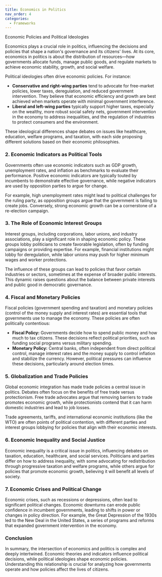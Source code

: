 ```yaml
---
title: Economics in Politics  
nav_order: 4
categories:
  - Frameworks
---
```

Economic Policies and Political Ideologies

Economics plays a crucial role in politics, influencing the decisions and policies that shape a nation's governance and its citizens' lives. At its core, economics in politics is about the distribution of resources—how governments allocate funds, manage public goods, and regulate markets to achieve economic stability, growth, and social welfare.

Political ideologies often drive economic policies. For instance:

- **Conservative and right-wing parties** tend to advocate for free-market policies, lower taxes, deregulation, and reduced government intervention. They believe that economic efficiency and growth are best achieved when markets operate with minimal government interference.
- **Liberal and left-wing parties** typically support higher taxes, especially on the wealthy, more robust social safety nets, government intervention in the economy to address inequalities, and the regulation of industries to protect consumers and the environment.

These ideological differences shape debates on issues like healthcare, education, welfare programs, and taxation, with each side proposing different solutions based on their economic philosophies.

### **2. Economic Indicators as Political Tools**

Governments often use economic indicators such as GDP growth, unemployment rates, and inflation as benchmarks to evaluate their performance. Positive economic indicators are typically touted by incumbents to demonstrate effective governance, while negative indicators are used by opposition parties to argue for change.

For example, high unemployment rates might lead to political challenges for the ruling party, as opposition groups argue that the government is failing to create jobs. Conversely, strong economic growth can be a cornerstone of a re-election campaign.

### **3. The Role of Economic Interest Groups**

Interest groups, including corporations, labor unions, and industry associations, play a significant role in shaping economic policy. These groups lobby politicians to create favorable legislation, often by funding campaigns or providing expertise. For example, financial institutions might lobby for deregulation, while labor unions may push for higher minimum wages and worker protections.

The influence of these groups can lead to policies that favor certain industries or sectors, sometimes at the expense of broader public interests. This dynamic raises questions about the balance between private interests and public good in democratic governance.

### **4. Fiscal and Monetary Policies**

Fiscal policies (government spending and taxation) and monetary policies (control of the money supply and interest rates) are essential tools that governments use to manage the economy. These policies are often politically contentious:

- **Fiscal Policy:** Governments decide how to spend public money and how much to tax citizens. These decisions reflect political priorities, such as funding social programs versus military spending.
- **Monetary Policy:** Central banks, often independent from direct political control, manage interest rates and the money supply to control inflation and stabilize the currency. However, political pressures can influence these decisions, particularly around election times.

### **5. Globalization and Trade Policies**

Global economic integration has made trade policies a central issue in politics. Debates often focus on the benefits of free trade versus protectionism. Free trade advocates argue that removing barriers to trade promotes economic growth, while protectionists contend that it can harm domestic industries and lead to job losses.

Trade agreements, tariffs, and international economic institutions (like the WTO) are often points of political contention, with different parties and interest groups lobbying for policies that align with their economic interests.

### **6. Economic Inequality and Social Justice**

Economic inequality is a critical issue in politics, influencing debates on taxation, education, healthcare, and social services. Politicians and parties differ on how to address inequality, with some advocating for redistribution through progressive taxation and welfare programs, while others argue for policies that promote economic growth, believing it will benefit all levels of society.

### **7. Economic Crises and Political Change**

Economic crises, such as recessions or depressions, often lead to significant political changes. Economic downturns can erode public confidence in incumbent governments, leading to shifts in power or changes in policy direction. For example, the Great Depression of the 1930s led to the New Deal in the United States, a series of programs and reforms that expanded government intervention in the economy.

### **Conclusion**

In summary, the intersection of economics and politics is complex and deeply intertwined. Economic theories and indicators influence political decisions, while political ideologies shape economic policies. Understanding this relationship is crucial for analyzing how governments operate and how policies affect the lives of citizens.
